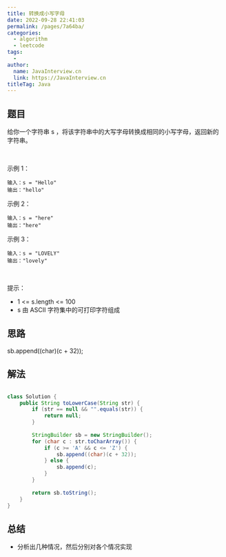 ```yaml
---
title: 转换成小写字母
date: 2022-09-28 22:41:03
permalink: /pages/7a64ba/
categories:
  - algorithm
  - leetcode
tags:
  - 
author: 
  name: JavaInterview.cn
  link: https://JavaInterview.cn
titleTag: Java
---
```



## 题目

给你一个字符串 s ，将该字符串中的大写字母转换成相同的小写字母，返回新的字符串。

 

示例 1：

    输入：s = "Hello"
    输出："hello"
示例 2：

    输入：s = "here"
    输出："here"
示例 3：

    输入：s = "LOVELY"
    输出："lovely"
 

提示：

- 1 <= s.length <= 100
- s 由 ASCII 字符集中的可打印字符组成



## 思路

sb.append((char)(c + 32));

## 解法
```java

class Solution {
    public String toLowerCase(String str) {
        if (str == null && "".equals(str)) {
            return null;
        }
        
        StringBuilder sb = new StringBuilder();
        for (char c : str.toCharArray()) {
            if (c >= 'A' && c <= 'Z') {
                sb.append((char)(c + 32));
            } else {
                sb.append(c);
            }
        }
        
        return sb.toString();
    }
}
```

## 总结

- 分析出几种情况，然后分别对各个情况实现 
